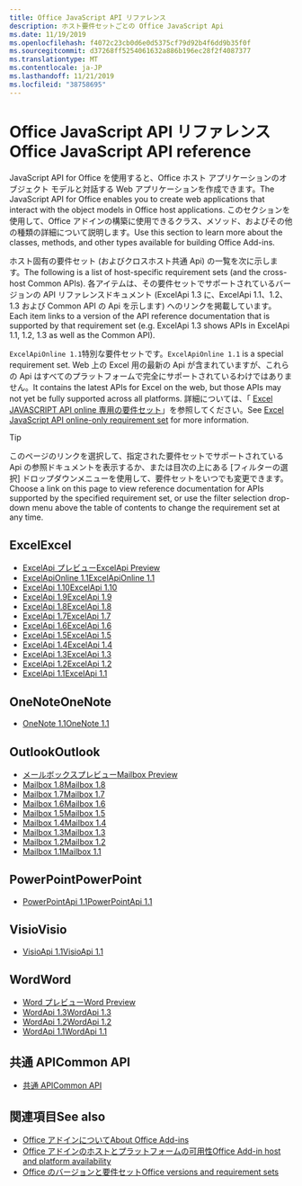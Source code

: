 ```yaml
---
title: Office JavaScript API リファレンス
description: ホスト要件セットごとの Office JavaScript Api
ms.date: 11/19/2019
ms.openlocfilehash: f4072c23cb0d6e0d5375cf79d92b4f6dd9b35f0f
ms.sourcegitcommit: d37268ff5254061632a886b196ec28f2f4087377
ms.translationtype: MT
ms.contentlocale: ja-JP
ms.lasthandoff: 11/21/2019
ms.locfileid: "38758695"
---
```

# <a name="office-javascript-api-reference"></a><span data-ttu-id="66460-103">Office JavaScript API リファレンス</span><span class="sxs-lookup"><span data-stu-id="66460-103">Office JavaScript API reference</span></span>

<span data-ttu-id="66460-104">JavaScript API for Office を使用すると、Office ホスト アプリケーションのオブジェクト モデルと対話する Web アプリケーションを作成できます。</span><span class="sxs-lookup"><span data-stu-id="66460-104">The JavaScript API for Office enables you to create web applications that interact with the object models in Office host applications.</span></span> <span data-ttu-id="66460-105">このセクションを使用して、Office アドインの構築に使用できるクラス、メソッド、およびその他の種類の詳細について説明します。</span><span class="sxs-lookup"><span data-stu-id="66460-105">Use this section to learn more about the classes, methods, and other types available for building Office Add-ins.</span></span>

<span data-ttu-id="66460-106">ホスト固有の要件セット (およびクロスホスト共通 Api) の一覧を次に示します。</span><span class="sxs-lookup"><span data-stu-id="66460-106">The following is a list of host-specific requirement sets (and the cross-host Common APIs).</span></span> <span data-ttu-id="66460-107">各アイテムは、その要件セットでサポートされているバージョンの API リファレンスドキュメント (ExcelApi 1.3 に、ExcelApi 1.1、1.2、1.3 および Common API の Api を示します) へのリンクを掲載しています。</span><span class="sxs-lookup"><span data-stu-id="66460-107">Each item links to a version of the API reference documentation that is supported by that requirement set (e.g. ExcelApi 1.3 shows APIs in ExcelApi 1.1, 1.2, 1.3 as well as the Common API).</span></span>

<span data-ttu-id="66460-108">`ExcelApiOnline 1.1`特別な要件セットです。</span><span class="sxs-lookup"><span data-stu-id="66460-108">`ExcelApiOnline 1.1` is a special requirement set.</span></span> <span data-ttu-id="66460-109">Web 上の Excel 用の最新の Api が含まれていますが、これらの Api はすべてのプラットフォームで完全にサポートされているわけではありません。</span><span class="sxs-lookup"><span data-stu-id="66460-109">It contains the latest APIs for Excel on the web, but those APIs may not yet be fully supported across all platforms.</span></span> <span data-ttu-id="66460-110">詳細については、「 [Excel JAVASCRIPT API online 専用の要件セット](/office/dev/add-ins/reference/requirement-sets/excel-api-online-requirement-set)」を参照してください。</span><span class="sxs-lookup"><span data-stu-id="66460-110">See [Excel JavaScript API online-only requirement set](/office/dev/add-ins/reference/requirement-sets/excel-api-online-requirement-set) for more information.</span></span>

> [!TIP]
> <span data-ttu-id="66460-111">このページのリンクを選択して、指定された要件セットでサポートされている Api の参照ドキュメントを表示するか、または目次の上にある [フィルターの選択] ドロップダウンメニューを使用して、要件セットをいつでも変更できます。</span><span class="sxs-lookup"><span data-stu-id="66460-111">Choose a link on this page to view reference documentation for APIs supported by the specified requirement set, or use the filter selection drop-down menu above the table of contents to change the requirement set at any time.</span></span>

## <a name="excel"></a><span data-ttu-id="66460-112">Excel</span><span class="sxs-lookup"><span data-stu-id="66460-112">Excel</span></span>

- [<span data-ttu-id="66460-113">ExcelApi プレビュー</span><span class="sxs-lookup"><span data-stu-id="66460-113">ExcelApi Preview</span></span>](/javascript/api/excel?view=excel-js-preview)
- [<span data-ttu-id="66460-114">ExcelApiOnline 1.1</span><span class="sxs-lookup"><span data-stu-id="66460-114">ExcelApiOnline 1.1</span></span>](/javascript/api/excel?view=excel-js-online)
- [<span data-ttu-id="66460-115">ExcelApi 1.10</span><span class="sxs-lookup"><span data-stu-id="66460-115">ExcelApi 1.10</span></span>](/javascript/api/excel?view=excel-js-1.10)
- [<span data-ttu-id="66460-116">ExcelApi 1.9</span><span class="sxs-lookup"><span data-stu-id="66460-116">ExcelApi 1.9</span></span>](/javascript/api/excel?view=excel-js-1.9)
- [<span data-ttu-id="66460-117">ExcelApi 1.8</span><span class="sxs-lookup"><span data-stu-id="66460-117">ExcelApi 1.8</span></span>](/javascript/api/excel?view=excel-js-1.8)
- [<span data-ttu-id="66460-118">ExcelApi 1.7</span><span class="sxs-lookup"><span data-stu-id="66460-118">ExcelApi 1.7</span></span>](/javascript/api/excel?view=excel-js-1.7)
- [<span data-ttu-id="66460-119">ExcelApi 1.6</span><span class="sxs-lookup"><span data-stu-id="66460-119">ExcelApi 1.6</span></span>](/javascript/api/excel?view=excel-js-1.6)
- [<span data-ttu-id="66460-120">ExcelApi 1.5</span><span class="sxs-lookup"><span data-stu-id="66460-120">ExcelApi 1.5</span></span>](/javascript/api/excel?view=excel-js-1.5)
- [<span data-ttu-id="66460-121">ExcelApi 1.4</span><span class="sxs-lookup"><span data-stu-id="66460-121">ExcelApi 1.4</span></span>](/javascript/api/excel?view=excel-js-1.4)
- [<span data-ttu-id="66460-122">ExcelApi 1.3</span><span class="sxs-lookup"><span data-stu-id="66460-122">ExcelApi 1.3</span></span>](/javascript/api/excel?view=excel-js-1.3)
- [<span data-ttu-id="66460-123">ExcelApi 1.2</span><span class="sxs-lookup"><span data-stu-id="66460-123">ExcelApi 1.2</span></span>](/javascript/api/excel?view=excel-js-1.2)
- [<span data-ttu-id="66460-124">ExcelApi 1.1</span><span class="sxs-lookup"><span data-stu-id="66460-124">ExcelApi 1.1</span></span>](/javascript/api/excel?view=excel-js-1.1)

## <a name="onenote"></a><span data-ttu-id="66460-125">OneNote</span><span class="sxs-lookup"><span data-stu-id="66460-125">OneNote</span></span>

- [<span data-ttu-id="66460-126">OneNote 1.1</span><span class="sxs-lookup"><span data-stu-id="66460-126">OneNote 1.1</span></span>](/javascript/api/onenote?view=onenote-js-1.1)

## <a name="outlook"></a><span data-ttu-id="66460-127">Outlook</span><span class="sxs-lookup"><span data-stu-id="66460-127">Outlook</span></span>

- [<span data-ttu-id="66460-128">メールボックスプレビュー</span><span class="sxs-lookup"><span data-stu-id="66460-128">Mailbox Preview</span></span>](/javascript/api/outlook?view=outlook-js-preview)
- [<span data-ttu-id="66460-129">Mailbox 1.8</span><span class="sxs-lookup"><span data-stu-id="66460-129">Mailbox 1.8</span></span>](/javascript/api/outlook?view=outlook-js-1.8)
- [<span data-ttu-id="66460-130">Mailbox 1.7</span><span class="sxs-lookup"><span data-stu-id="66460-130">Mailbox 1.7</span></span>](/javascript/api/outlook?view=outlook-js-1.7)
- [<span data-ttu-id="66460-131">Mailbox 1.6</span><span class="sxs-lookup"><span data-stu-id="66460-131">Mailbox 1.6</span></span>](/javascript/api/outlook?view=outlook-js-1.6)
- [<span data-ttu-id="66460-132">Mailbox 1.5</span><span class="sxs-lookup"><span data-stu-id="66460-132">Mailbox 1.5</span></span>](/javascript/api/outlook?view=outlook-js-1.5)
- [<span data-ttu-id="66460-133">Mailbox 1.4</span><span class="sxs-lookup"><span data-stu-id="66460-133">Mailbox 1.4</span></span>](/javascript/api/outlook?view=outlook-js-1.4)
- [<span data-ttu-id="66460-134">Mailbox 1.3</span><span class="sxs-lookup"><span data-stu-id="66460-134">Mailbox 1.3</span></span>](/javascript/api/outlook?view=outlook-js-1.3)
- [<span data-ttu-id="66460-135">Mailbox 1.2</span><span class="sxs-lookup"><span data-stu-id="66460-135">Mailbox 1.2</span></span>](/javascript/api/outlook?view=outlook-js-1.2)
- [<span data-ttu-id="66460-136">Mailbox 1.1</span><span class="sxs-lookup"><span data-stu-id="66460-136">Mailbox 1.1</span></span>](/javascript/api/outlook?view=outlook-js-1.1)

## <a name="powerpoint"></a><span data-ttu-id="66460-137">PowerPoint</span><span class="sxs-lookup"><span data-stu-id="66460-137">PowerPoint</span></span>

- [<span data-ttu-id="66460-138">PowerPointApi 1.1</span><span class="sxs-lookup"><span data-stu-id="66460-138">PowerPointApi 1.1</span></span>](/javascript/api/powerpoint?view=powerpoint-js-1.1)

## <a name="visio"></a><span data-ttu-id="66460-139">Visio</span><span class="sxs-lookup"><span data-stu-id="66460-139">Visio</span></span>

- [<span data-ttu-id="66460-140">VisioApi 1.1</span><span class="sxs-lookup"><span data-stu-id="66460-140">VisioApi 1.1</span></span>](/javascript/api/visio?view=visio-js-1.1)

## <a name="word"></a><span data-ttu-id="66460-141">Word</span><span class="sxs-lookup"><span data-stu-id="66460-141">Word</span></span>

- [<span data-ttu-id="66460-142">Word プレビュー</span><span class="sxs-lookup"><span data-stu-id="66460-142">Word Preview</span></span>](/javascript/api/word?view=word-js-preview)
- [<span data-ttu-id="66460-143">WordApi 1.3</span><span class="sxs-lookup"><span data-stu-id="66460-143">WordApi 1.3</span></span>](/javascript/api/word?view=word-js-1.3)
- [<span data-ttu-id="66460-144">WordApi 1.2</span><span class="sxs-lookup"><span data-stu-id="66460-144">WordApi 1.2</span></span>](/javascript/api/word?view=word-js-1.2)
- [<span data-ttu-id="66460-145">WordApi 1.1</span><span class="sxs-lookup"><span data-stu-id="66460-145">WordApi 1.1</span></span>](/javascript/api/word?view=word-js-1.1)

## <a name="common-api"></a><span data-ttu-id="66460-146">共通 API</span><span class="sxs-lookup"><span data-stu-id="66460-146">Common API</span></span>

- [<span data-ttu-id="66460-147">共通 API</span><span class="sxs-lookup"><span data-stu-id="66460-147">Common API</span></span>](/javascript/api/office?view=common-js)

## <a name="see-also"></a><span data-ttu-id="66460-148">関連項目</span><span class="sxs-lookup"><span data-stu-id="66460-148">See also</span></span>

- [<span data-ttu-id="66460-149">Office アドインについて</span><span class="sxs-lookup"><span data-stu-id="66460-149">About Office Add-ins</span></span>](/office/dev/add-ins/overview)
- [<span data-ttu-id="66460-150">Office アドインのホストとプラットフォームの可用性</span><span class="sxs-lookup"><span data-stu-id="66460-150">Office Add-in host and platform availability</span></span>](/office/dev/add-ins/overview/office-add-in-availability)
- [<span data-ttu-id="66460-151">Office のバージョンと要件セット</span><span class="sxs-lookup"><span data-stu-id="66460-151">Office versions and requirement sets</span></span>](/office/dev/add-ins/develop/office-versions-and-requirement-sets)
